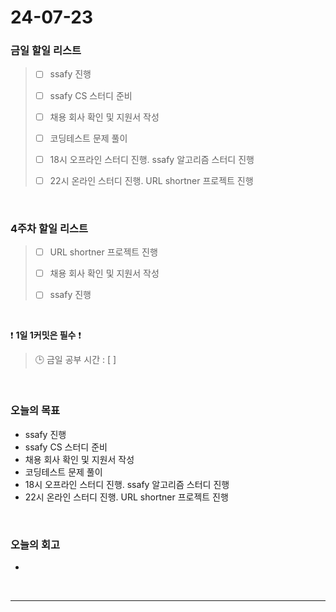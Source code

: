# 24-07-23
### 금일 할일 리스트
> - [ ]  ssafy 진행
>
> - [ ]  ssafy CS 스터디 준비
>
> - [ ]  채용 회사 확인 및 지원서 작성
>
> - [ ]  코딩테스트 문제 풀이
>
> - [ ]  18시 오프라인 스터디 진행. ssafy 알고리즘 스터디 진행
>
> - [ ]  22시 온라인 스터디 진행. URL shortner 프로젝트 진행

<br/>

### 4주차 할일 리스트  
> - [ ]  URL shortner 프로젝트 진행
>
> - [ ]  채용 회사 확인 및 지원서 작성
>
> - [ ]  ssafy 진행

<br/>

❗ **1일 1커밋은 필수** ❗
> 🕒 금일 공부 시간 : [  ]

<br/>

### 오늘의 목표
- ssafy 진행
- ssafy CS 스터디 준비
- 채용 회사 확인 및 지원서 작성
- 코딩테스트 문제 풀이
- 18시 오프라인 스터디 진행. ssafy 알고리즘 스터디 진행
- 22시 온라인 스터디 진행. URL shortner 프로젝트 진행


<br>

### 오늘의 회고
- 


<br/>

------------  
